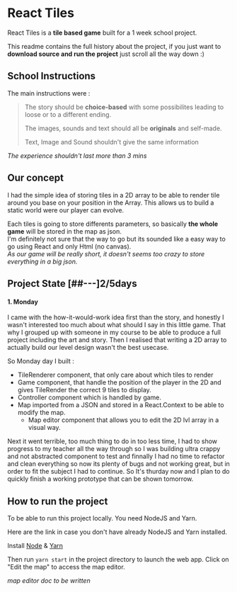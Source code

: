 # React Tiles

React Tiles is a **tile based game** built for a 1 week school project.

This readme contains the full history about the project, if you just want to **download source and run the project** just scroll all the way down :)

## School Instructions

The main instructions were :

> The story should be **choice-based** with some possibilites leading to loose or to a different ending.
>
> The images, sounds and text should all be **originals** and self-made.
>
> Text, Image and Sound shouldn't give the same information

*The experience shouldn't last more than 3 mins*

## Our concept

I had the simple idea of storing tiles in a 2D array to be able to render tile around you base on your position in the Array.
This allows us to build a static world were our player can evolve.

Each tiles is going to store differents parameters, so basically **the whole game** will be stored in the map as json.  
I'm definitely not sure that the way to go but its sounded like a easy way to go using React and only Html (no canvas).  
*As our game will be really short, it doesn't seems too crazy to store everything in a big json.*

## Project State [##---]2/5days

#### 1. Monday
I came with the how-it-would-work idea first than the story, and honestly I wasn't interested too much about what should I say in this little game.
That why I grouped up with someone in my course to be able to produce a full project including the art and story.
Then I realised that writing a 2D array to actually build our level design wasn't the best usecase. 

So Monday day I built :
+ TileRenderer component, that only care about which tiles to render
+ Game component, that handle the position of the player in the 2D and gives TileRender the correct 9 tiles to display.
+ Controller component which is handled by game. 
+ Map imported from a JSON and stored in a React.Context to be able to modify the map.
  + Map editor component that allows you to edit the 2D lvl array in a visual way.

Next it went terrible, too much thing to do in too less time, I had to show progress to my teacher all the way through so I was building ultra crappy and not abstracted component to test and finnally I had no time to refactor and clean everything so now its plenty of bugs and not working great, but in order to fit the subject I had to continue. So It's thurday now and I plan to do quickly finish a working prototype that can be shown tomorrow.


## How to run the project

To be able to run this project locally. You need NodeJS and Yarn.

Here are the link in case you don't have already NodeJS and Yarn installed.

Install [Node](https://nodejs.org/en/) & [Yarn](https://classic.yarnpkg.com/latest.msi)   

Then run `yarn start` in the project directory to launch the web app. 
Click on "Edit the map" to access the map editor. 

*map editor doc to be written*



